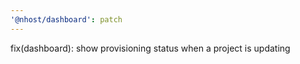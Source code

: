 ```yaml
---
'@nhost/dashboard': patch
---
```


fix(dashboard): show provisioning status when a project is updating
